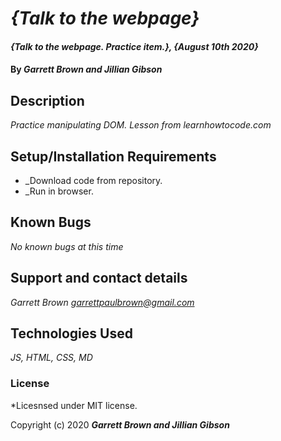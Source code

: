 # _{Talk to the webpage}_

#### _{Talk to the webpage. Practice item.}, {August 10th 2020}_

#### By _**Garrett Brown and Jillian Gibson**_

## Description

_Practice manipulating DOM. Lesson from learnhowtocode.com_

## Setup/Installation Requirements

* _Download code from repository.
* _Run in browser.

## Known Bugs

_No known bugs at this time_

## Support and contact details

_Garrett Brown <garrettpaulbrown@gmail.com>_

## Technologies Used

_JS, HTML, CSS, MD_

### License

*Licesnsed under MIT license.

Copyright (c) 2020 **_Garrett Brown and Jillian Gibson_**
